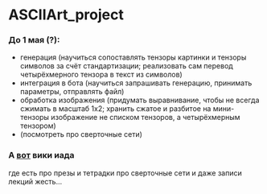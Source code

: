 # ASCIIArt_project
### До 1 мая (?):
   * генерация (научиться сопоставлять тензоры картинки и тензоры символов за счёт стандартизации; реализовать сам перевод четырёхмерного тензора в текст из символов)
   * интеграция в бота (научиться запрашивать генерацию, принимать параметры, отправлять файл)
   * обработка изображения (придумать выравнивание, чтобы не всегда сжимать в масштаб 1x2; хранить сжатое и разбитое на мини-тензоры изображение не списком тензоров, а четырёхмерным тензором) 
   * (посмотреть про сверточные сети)

### А [вот](http://wiki.cs.hse.ru/%D0%9E%D1%81%D0%BD%D0%BE%D0%B2%D1%8B_%D0%B3%D0%BB%D1%83%D0%B1%D0%B8%D0%BD%D0%BD%D0%BE%D0%B3%D0%BE_%D0%BE%D0%B1%D1%83%D1%87%D0%B5%D0%BD%D0%B8%D1%8F) вики иада
где есть про презы и тетрадки про сверточные сети и даже записи лекций жесть...

